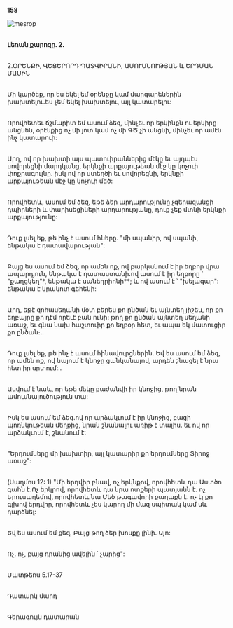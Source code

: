 **158**

![mesrop](https://volamar.ru/audio_video/foto/01/detbible/B332.BMP)

\
**Լեռան քարոզը. 2.**

\
2.ՕՐԵՆՔԻ, ՎԵՑԵՐՈՐԴ ՊԱՏՎԻՐԱՆԻ, ԱՄՈՒՍՆՈՒԹՅԱՆ և ԵՐԴՄԱՆ ՄԱՍԻՆ

\
Մի կարծեք, որ ես եկել եմ օրենքը կամ մարգարեներին խախտելու.ես չեմ եկել խախտելու, այլ կատարելու:

\
Որովհետեւ ճշմարիտ եմ ասում ձեզ, մինչեւ որ երկինքն ու երկիրը անցնեն, օրէնքից ոչ մի յոտ կամ ոչ մի ԳԾ չի անցնի, մինչեւ որ ամէն ինչ կատարուի:

\
Արդ, ով որ խախտի այս պատուիրաններից մէկը եւ այդպէս սովորեցնի մարդկանց, երկնքի արքայութեան մէջ կը կոչուի փոքրագույնը. իսկ ով որ ստեղծի եւ սովորեցնի, երկնքի արքայութեան մէջ կը կոչուի մեծ:

\
Որովհետև, ասում եմ ձեզ, եթե ձեր արդարությունը չգերազանցի դպիրների և փարիսեցիների արդարությանը, դուք չեք մտնի երկնքի արքայությունը:

\
Դուք լսել եք, թե ինչ է ասում հները. "մի սպանիր, ով սպանի, ենթակա է դատավարության":

\
Բայց ես ասում եմ ձեզ, որ ամեն ոք, ով բարկանում է իր եղբոր վրա ապարդյուն, ենթակա է դատաստանի.ով ասում է իր եղբորը ՝ "քաղցկեղ"\*, ենթակա է սանեդրիոնի\*\*; և ով ասում է ՝ "խելագար": ենթակա է կրակոտ գեհենի:

\
Արդ, եթէ զոհասեղանի մօտ բերես քո ընծան եւ այնտեղ յիշես, որ քո եղբայրը քո դէմ որեւէ բան ունի: թող քո ընծան այնտեղ սեղանի առաջ, եւ գնա նախ հաշտուիր քո եղբօր հետ, եւ ապա եկ մատուցիր քո ընծան։..

\
Դուք լսել եք, թե ինչ է ասում հինավուրցներին. Եվ ես ասում եմ ձեզ, որ ամեն ոք, ով նայում է կնոջը ցանկանալով, արդեն շնացել է նրա հետ իր սրտում:..

\
Ասվում է նաև, որ եթե մեկը բաժանվի իր կնոջից, թող նրան ամուսնալուծություն տա:

\
Իսկ ես ասում եմ ձեզ.ով որ արձակւում է իր կնոջից, բացի պոռնկութեան մեղքից, նրան շնանալու առիթ է տալիս. եւ ով որ արձակւում է, շնանում է:

\
"Երդումները մի խախտիր, այլ կատարիր քո երդումները Տիրոջ առաջ":

\
(Սաղմոս 12: 1) "Մի երդվիր բնավ, ոչ երկնքով, որովհետև դա Աստծո գահն է.Ոչ երկրով, որովհետև դա նրա ոտքերի պատյանն է. ոչ Երուսաղեմով, որովհետև նա Մեծ թագավորի քաղաքն է. ոչ էլ քո գլխով երդվիր, որովհետև չես կարող մի մազ սպիտակ կամ սև դարձնել:

\
Եվ ես ասում եմ քեզ. Բայց թող ձեր խոսքը լինի. Այո:

\
Ոչ. ոչ, բայց դրանից ավելին ՝ չարից":

\
Մատթեոս 5.17-37

\
Դատարկ մարդ

\
Գերագույն դատարան
